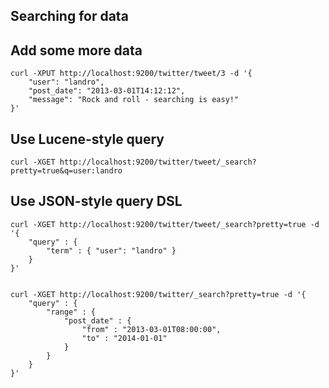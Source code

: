 Searching for data
-------------------------------

Add some more data
-------------------------------

    curl -XPUT http://localhost:9200/twitter/tweet/3 -d '{
        "user": "landro",
        "post_date": "2013-03-01T14:12:12",
        "message": "Rock and roll - searching is easy!"
    }'

Use Lucene-style query
-------------------------------

    curl -XGET http://localhost:9200/twitter/tweet/_search?pretty=true&q=user:landro


Use JSON-style query DSL
-------------------------------

    curl -XGET http://localhost:9200/twitter/tweet/_search?pretty=true -d '{
        "query" : {
            "term" : { "user": "landro" }
        }
    }'


    curl -XGET http://localhost:9200/twitter/_search?pretty=true -d '{
        "query" : {
            "range" : {
                "post_date" : {
                    "from" : "2013-03-01T08:00:00",
                    "to" : "2014-01-01"
                }
            }
        }
    }'